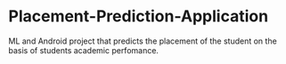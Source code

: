 # Placement-Prediction-Application
ML and Android project that predicts the placement of the student on the basis of students academic perfomance.
